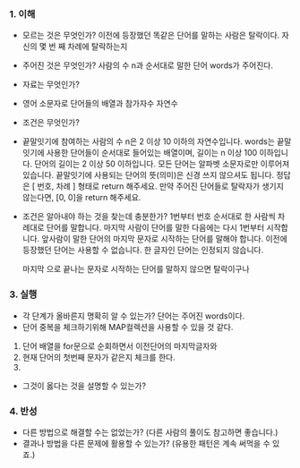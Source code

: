 ### 1. 이해

- 모르는 것은 무엇인가?
  이전에 등장했던 똑같은 단어를 말하는 사람은 탈락이다.
  자신의 몇 번 째 차례에 탈락하는지
  

- 주어진 것은 무엇인가?
  사람의 수 n과 순서대로 말한 단어 words가 주어진다.

- 자료는 무엇인가?
- 영어 소문자로 단어들의 배열과 참가자수 자연수
    
- 조건은 무엇인가?
- 끝말잇기에 참여하는 사람의 수 n은 2 이상 10 이하의 자연수입니다.
  words는 끝말잇기에 사용한 단어들이 순서대로 들어있는 배열이며, 길이는 n 이상 100 이하입니다.
  단어의 길이는 2 이상 50 이하입니다.
  모든 단어는 알파벳 소문자로만 이루어져 있습니다.
  끝말잇기에 사용되는 단어의 뜻(의미)은 신경 쓰지 않으셔도 됩니다.
  정답은 [ 번호, 차례 ] 형태로 return 해주세요.
  만약 주어진 단어들로 탈락자가 생기지 않는다면, [0, 0]을 return 해주세요.

- 조건은 알아내야 하는 것을 찾는데 충분한가?
  1번부터 번호 순서대로 한 사람씩 차례대로 단어를 말합니다.
  마지막 사람이 단어를 말한 다음에는 다시 1번부터 시작합니다.
  앞사람이 말한 단어의 마지막 문자로 시작하는 단어를 말해야 합니다.
  이전에 등장했던 단어는 사용할 수 없습니다.
  한 글자인 단어는 인정되지 않습니다.

  마지막 으로 끝나는 문자로 시작하는 단어를 말하지 않으면 탈락이구나
### 3. 실행

- 각 단계가 올바른지 명확히 알 수 있는가?
  단어는 주어진 words이다. 
- 단어 중복을 체크하기위해 MAP컬렉션을 사용할 수 있을 것 같다.
 
1. 단어 배열을 for문으로 순회하면서 이전단어의 마지막글자와
2. 현재 단어의 첫번째 문자가 같은지 체크를 한다.
3. 

- 그것이 옳다는 것을 설명할 수 있는가?




### 4. 반성

- 다른 방법으로 해결할 수는 없었는가? (다른 사람의 풀이도 참고하면 좋습니다.)
- 결과나 방법을 다른 문제에 활용할 수 있는가? (유용한 패턴은 계속 써먹을 수 있죠.)